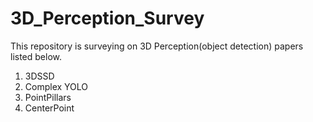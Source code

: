 # 3D_Perception_Survey
This repository is surveying on 3D Perception(object detection) papers listed below.

1. 3DSSD
2. Complex YOLO
3. PointPillars
4. CenterPoint

